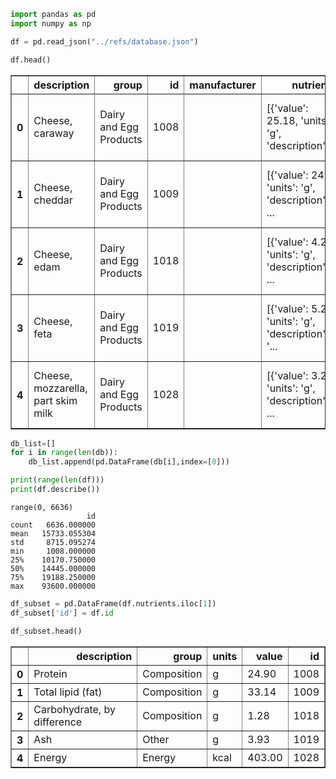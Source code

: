 

```python
import pandas as pd
import numpy as np
```


```python
df = pd.read_json("../refs/database.json")
```


```python
df.head()
```




<div>
<style scoped>
    .dataframe tbody tr th:only-of-type {
        vertical-align: middle;
    }

    .dataframe tbody tr th {
        vertical-align: top;
    }

    .dataframe thead th {
        text-align: right;
    }
</style>
<table border="1" class="dataframe">
  <thead>
    <tr style="text-align: right;">
      <th></th>
      <th>description</th>
      <th>group</th>
      <th>id</th>
      <th>manufacturer</th>
      <th>nutrients</th>
      <th>portions</th>
      <th>tags</th>
    </tr>
  </thead>
  <tbody>
    <tr>
      <th>0</th>
      <td>Cheese, caraway</td>
      <td>Dairy and Egg Products</td>
      <td>1008</td>
      <td></td>
      <td>[{'value': 25.18, 'units': 'g', 'description':...</td>
      <td>[{'amount': 1, 'unit': 'oz', 'grams': 28.35}]</td>
      <td>[]</td>
    </tr>
    <tr>
      <th>1</th>
      <td>Cheese, cheddar</td>
      <td>Dairy and Egg Products</td>
      <td>1009</td>
      <td></td>
      <td>[{'value': 24.9, 'units': 'g', 'description': ...</td>
      <td>[{'amount': 1, 'unit': 'cup, diced', 'grams': ...</td>
      <td>[]</td>
    </tr>
    <tr>
      <th>2</th>
      <td>Cheese, edam</td>
      <td>Dairy and Egg Products</td>
      <td>1018</td>
      <td></td>
      <td>[{'value': 4.22, 'units': 'g', 'description': ...</td>
      <td>[{'amount': 1, 'unit': 'oz', 'grams': 28.35}, ...</td>
      <td>[]</td>
    </tr>
    <tr>
      <th>3</th>
      <td>Cheese, feta</td>
      <td>Dairy and Egg Products</td>
      <td>1019</td>
      <td></td>
      <td>[{'value': 5.2, 'units': 'g', 'description': '...</td>
      <td>[{'amount': 1, 'unit': 'cup, crumbled', 'grams...</td>
      <td>[]</td>
    </tr>
    <tr>
      <th>4</th>
      <td>Cheese, mozzarella, part skim milk</td>
      <td>Dairy and Egg Products</td>
      <td>1028</td>
      <td></td>
      <td>[{'value': 3.27, 'units': 'g', 'description': ...</td>
      <td>[{'amount': 1, 'unit': 'oz', 'grams': 28.35}]</td>
      <td>[]</td>
    </tr>
  </tbody>
</table>
</div>



```python
db_list=[]
for i in range(len(db)):
    db_list.append(pd.DataFrame(db[i],index=[0]))
```


```python
print(range(len(df)))
print(df.describe())
```

    range(0, 6636)
                     id
    count   6636.000000
    mean   15733.055304
    std     8715.095274
    min     1008.000000
    25%    10170.750000
    50%    14445.000000
    75%    19188.250000
    max    93600.000000
    


```python
df_subset = pd.DataFrame(df.nutrients.iloc[1])
df_subset['id'] = df.id
```


```python
df_subset.head()
```




<div>
<style scoped>
    .dataframe tbody tr th:only-of-type {
        vertical-align: middle;
    }

    .dataframe tbody tr th {
        vertical-align: top;
    }

    .dataframe thead th {
        text-align: right;
    }
</style>
<table border="1" class="dataframe">
  <thead>
    <tr style="text-align: right;">
      <th></th>
      <th>description</th>
      <th>group</th>
      <th>units</th>
      <th>value</th>
      <th>id</th>
    </tr>
  </thead>
  <tbody>
    <tr>
      <th>0</th>
      <td>Protein</td>
      <td>Composition</td>
      <td>g</td>
      <td>24.90</td>
      <td>1008</td>
    </tr>
    <tr>
      <th>1</th>
      <td>Total lipid (fat)</td>
      <td>Composition</td>
      <td>g</td>
      <td>33.14</td>
      <td>1009</td>
    </tr>
    <tr>
      <th>2</th>
      <td>Carbohydrate, by difference</td>
      <td>Composition</td>
      <td>g</td>
      <td>1.28</td>
      <td>1018</td>
    </tr>
    <tr>
      <th>3</th>
      <td>Ash</td>
      <td>Other</td>
      <td>g</td>
      <td>3.93</td>
      <td>1019</td>
    </tr>
    <tr>
      <th>4</th>
      <td>Energy</td>
      <td>Energy</td>
      <td>kcal</td>
      <td>403.00</td>
      <td>1028</td>
    </tr>
  </tbody>
</table>
</div>



